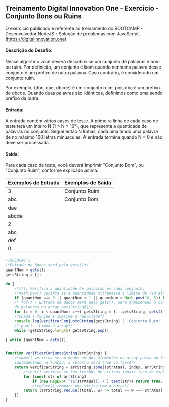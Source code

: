 ## Treinamento Digital Innovation One - Exercicio - Conjunto Bons ou Ruins

O exercicio publicado é referente ao treinamento do BOOTCAMP - Desenvolvedor NodeJS -  Solução de problemas com JavaScript.
(https://digitalinnovation.one)

#### Descrição do Desafio:

Nesse algoritmo você deverá descobrir se um conjunto de palavras é bom ou ruim. Por definição, um conjunto é bom quando nenhuma palavra desse conjunto é um prefixo de outra palavra. Caso contrário, é considerado um conjunto ruim.

Por exemplo, {dbc, dae, dbcde} é um conjunto ruim, pois dbc é um prefixo de dbcde. Quando duas palavras são idênticas, definimos como uma sendo prefixo da outra.


#### Entrada:

A entrada contém vários casos de teste. A primeira linha de cada caso de teste terá um inteiro N (1 ≤ N ≤ 10⁵), que representa a quantidade de palavras no conjunto. Segue então N linhas, cada uma tendo uma palavra de no máximo 100 letras minúsculas. A entrada termina quando N = 0 e não deve ser processada.

#### Saída:

Para cada caso de teste, você deverá imprimir "Conjunto Bom", ou "Conjunto Ruim", conforme explicado acima.

Exemplos de Entrada  | Exemplos de Saída
------------- | -------------
3 | Conjunto Ruim
abc | Conjunto Bom
dae |
abcde |
2 |
abc |
def |
0 |


```javascript
//SOLUCAO 1
/*Entrada de dados será pelo gets()*/
quantNum = gets();
getsString = [];

do {
    /*if() Verifica a quantidade de palavras em cada conjunto. 
    /*Math.pow() verifca se a quantidade ultrapassa o limite de (10 elevado a 5)*/
    if (quantNum === 0 || quantNum < 1 || quantNum > Math.pow(10, 5)) break;
    /* for() - Entrada de dados será pelo gets(). Será Armazenado o conjunto 
    de palavras no array getsString[]*/
    for (i = 0; i < quantNum; i++) getsString = [...getsString, gets()];
    /*Chama a função e imprime o resultado*/
    console.log(verificarConjuntoString(getsString) ? 'Conjunto Ruim' : 'Conjunto Bom');
    /* pop() - Limpa o array*/
    while (getsString.length) getsString.pop();

} while (quantNum = gets());


function verificarConjuntoString(arrString) {
    /*some() verifica se ao menos um dos elementos no array passa no teste 
    implementado na função, o retorno será true ou false*/
    return verificarString = arrString.some((strAtual, index, arrString) => {
        /*test() verifica se tem trechos de strings iguais (uso de expressão regular + string)*/
        for (const str of arrString)
            if (new RegExp(`^(${strAtual}).+`).test(str)) return true;
            /*reduce() compara uma string com a outra*/
        return (arrString.reduce((total, w) => total += w === strAtual ? 1 : 0, 0)) > 1;
    });
}
```
